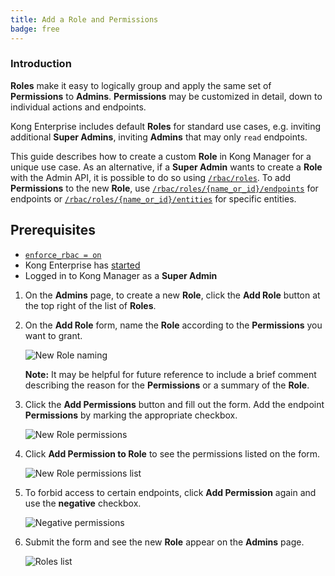```yaml
---
title: Add a Role and Permissions
badge: free
---
```


### Introduction

**Roles** make it easy to logically group and apply the same
set of **Permissions** to **Admins**. **Permissions** may be
customized in detail, down to individual actions and endpoints.

Kong Enterprise includes default **Roles** for standard
use cases, e.g. inviting additional **Super Admins**,
inviting **Admins** that may only `read` endpoints.

This guide describes how to create a custom **Role** in Kong
Manager for a unique use case. As an alternative, if a
**Super Admin** wants to create a **Role** with the Admin API,
it is possible to do so using
[`/rbac/roles`](/gateway/{{page.kong_version}}/admin-api/rbac/reference/#add-a-role).
To add **Permissions** to the new **Role**, use
[`/rbac/roles/{name_or_id}/endpoints`](/gateway/{{page.kong_version}}/admin-api/rbac/reference/#add-a-role-endpoint-permission)
for endpoints or
[`/rbac/roles/{name_or_id}/entities`](/gateway/{{page.kong_version}}/admin-api/rbac/reference/#add-a-role-entity-permission)
for specific entities.

## Prerequisites

* [`enforce_rbac = on`](/gateway/{{page.kong_version}}/reference/property-reference/#enforce_rbac)
* Kong Enterprise has [started](/gateway/{{page.kong_version}}/plan-and-deploy/security/start-kong-securely)
* Logged in to Kong Manager as a **Super Admin**

1. On the **Admins** page, to create a new **Role**, click the
**Add Role** button at the top right of the list of **Roles**.

1. On the **Add Role** form, name the **Role** according to the
**Permissions** you want to grant.

    ![New Role naming](https://konghq.com/wp-content/uploads/2018/11/km-new-role.png)

    **Note:** It may be helpful for future reference to include
    a brief comment describing the reason for the **Permissions** or
    a summary of the **Role**.

1. Click the **Add Permissions** button and fill out the form. Add the endpoint **Permissions** by marking the appropriate checkbox.

    ![New Role permissions](https://konghq.com/wp-content/uploads/2018/11/km-perms.png)

1. Click **Add Permission to Role** to see the permissions listed on the form.

    ![New Role permissions list](https://konghq.com/wp-content/uploads/2018/11/km-perms-list.png)

1. To forbid access to certain endpoints, click **Add Permission**
again and use the **negative** checkbox.

    ![Negative permissions](https://konghq.com/wp-content/uploads/2018/11/km-negative-perms.png)

1. Submit the form and see the new **Role** appear on the
**Admins** page.

    ![Roles list](https://konghq.com/wp-content/uploads/2018/11/km-roles-list.png)

